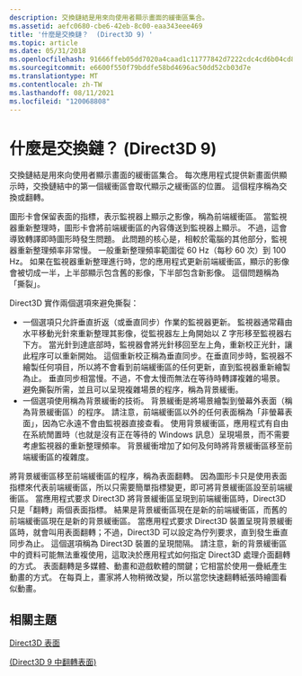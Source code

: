 ```yaml
---
description: 交換鏈結是用來向使用者顯示畫面的緩衝區集合。
ms.assetid: aefc0680-cbe6-42eb-8c00-eaa343eee469
title: '什麼是交換鏈？  (Direct3D 9) '
ms.topic: article
ms.date: 05/31/2018
ms.openlocfilehash: 91666ffeb05dd7020a4caad1c11777842d7222cdc4cd6b04cd862edea5fff764
ms.sourcegitcommit: e6600f550f79bddfe58bd4696ac50dd52cb03d7e
ms.translationtype: MT
ms.contentlocale: zh-TW
ms.lasthandoff: 08/11/2021
ms.locfileid: "120068808"
---
```

# <a name="what-is-a-swap-chain-direct3d-9"></a>什麼是交換鏈？  (Direct3D 9) 

交換鏈結是用來向使用者顯示畫面的緩衝區集合。 每次應用程式提供新畫面供顯示時，交換鏈結中的第一個緩衝區會取代顯示之緩衝區的位置。 這個程序稱為交換或翻轉。

圖形卡會保留表面的指標，表示監視器上顯示之影像，稱為前端緩衝區。 當監視器重新整理時，圖形卡會將前端緩衝區的內容傳送到監視器上顯示。 不過，這會導致轉譯即時圖形時發生問題。 此問題的核心是，相較於電腦的其他部分，監視器重新整理頻率非常慢。 一般重新整理頻率範圍從 60 Hz（每秒 60 次）到 100 Hz。 如果在監視器重新整理進行時，您的應用程式更新前端緩衝區，顯示的影像會被切成一半，上半部顯示包含舊的影像，下半部包含新影像。 這個問題稱為「撕裂」。

Direct3D 實作兩個選項來避免撕裂：

-   一個選項只允許垂直折返（或垂直同步）作業的監視器更新。 監視器通常藉由水平移動光針來重新整理其影像，從監視器左上角開始以 Z 字形移至監視器右下方。 當光針到達底部時，監視器會將光針移回至左上角，重新校正光針，讓此程序可以重新開始。 這個重新校正稱為垂直同步。在垂直同步時，監視器不繪製任何項目，所以將不會看到前端緩衝區的任何更新，直到監視器重新繪製為止。 垂直同步相當慢。不過，不會太慢而無法在等待時轉譯複雜的場景。 避免撕裂所需，並且可以呈現複雜場景的程序，稱為背景緩衝。
-   一個選項使用稱為背景緩衝的技術。 背景緩衝是將場景繪製到螢幕外表面（稱為背景緩衝區）的程序。 請注意，前端緩衝區以外的任何表面稱為「非螢幕表面」，因為它永遠不會由監視器直接查看。 使用背景緩衝區，應用程式有自由在系統閒置時（也就是沒有正在等待的 Windows 訊息）呈現場景，而不需要考慮監視器的重新整理頻率。 背景緩衝增加了如何及何時將背景緩衝區移至前端緩衝區的複雜度。

將背景緩衝區移至前端緩衝區的程序，稱為表面翻轉。 因為圖形卡只是使用表面指標來代表前端緩衝區，所以只需要簡單指標變更，即可將背景緩衝區設至前端緩衝區。 當應用程式要求 Direct3D 將背景緩衝區呈現到前端緩衝區時，Direct3D 只是「翻轉」兩個表面指標。 結果是背景緩衝區現在是新的前端緩衝區，而舊的前端緩衝區現在是新的背景緩衝區。 當應用程式要求 Direct3D 裝置呈現背景緩衝區時，就會叫用表面翻轉；不過，Direct3D 可以設定為佇列要求，直到發生垂直同步為止。 這個選項稱為 Direct3D 裝置的呈現間隔。 請注意，新的背景緩衝區中的資料可能無法重複使用，這取決於應用程式如何指定 Direct3D 處理介面翻轉的方式。 表面翻轉是多媒體、動畫和遊戲軟體的關鍵；它相當於使用一疊紙產生動畫的方式。 在每頁上，畫家將人物稍微改變，所以當您快速翻轉紙張時繪圖看似動畫。

## <a name="related-topics"></a>相關主題

<dl> <dt>

[Direct3D 表面](direct3d-surfaces.md)
</dt> <dt>

[ (Direct3D 9 中翻轉表面) ](flipping-surfaces.md)
</dt> </dl>

 

 




